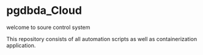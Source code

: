 # pgdbda_Cloud

welcome to soure control system

This repository consists of all automation scripts as well as containerization application.
